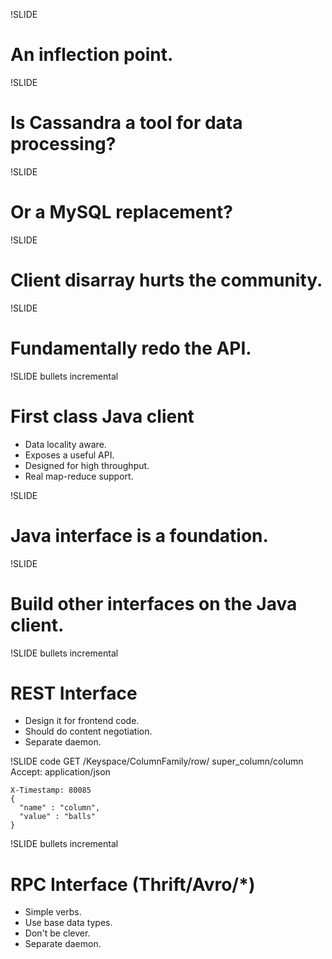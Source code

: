 !SLIDE
# An inflection point. #

!SLIDE
# Is Cassandra a tool for data processing? #

!SLIDE
# Or a MySQL replacement? #

!SLIDE
# Client disarray hurts the community. #

!SLIDE
# Fundamentally redo the API. #

!SLIDE bullets incremental
# First class Java client #

* Data locality aware.
* Exposes a useful API.
* Designed for high throughput.
* Real map-reduce support.

!SLIDE
# Java interface is a foundation. #

!SLIDE
# Build other interfaces on the Java client. #

!SLIDE bullets incremental
# REST Interface #

* Design it for frontend code.
* Should do content negotiation.
* Separate daemon.

!SLIDE code
    GET /Keyspace/ColumnFamily/row/
        super_column/column
    Accept: application/json

    X-Timestamp: 80085
    {
      "name" : "column",
      "value" : "balls"
    }

!SLIDE bullets incremental
# RPC Interface (Thrift/Avro/*) #

* Simple verbs.
* Use base data types.
* Don't be clever.
* Separate daemon.
